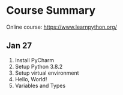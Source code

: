 # Course Summary

Online course: https://www.learnpython.org/ 

## Jan 27

1. Install PyCharm
2. Setup Python 3.8.2
3. Setup virtual environment
4. Hello, World!
5. Variables and Types
